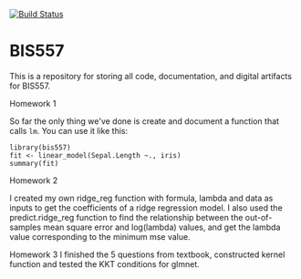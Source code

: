 [![Build Status](https://travis-ci.org/pattyzhang527/bis557.svg?branch=master)](https://travis-ci.org/pattyzhang527/bis557)

BIS557
===

This is a repository for storing all code, documentation, and digital 
artifacts for BIS557.

Homework 1

So far the only thing we've done is create and document a function that
calls `lm`. You can use it like this:

```{R}
library(bis557)
fit <- linear_model(Sepal.Length ~., iris)
summary(fit)
```

Homework 2

I created my own ridge_reg function with formula, lambda and data as inputs to get the coefficients of a ridge regression model. I also used the predict.ridge_reg function to find the relationship between the out-of-samples mean square error and log(lambda) values, and get the lambda value corresponding to the minimum mse value.

Homework 3
I finished the 5 questions from textbook, constructed kernel function and tested the KKT conditions for glmnet.
